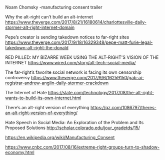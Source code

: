 Noam Chomsky
-manufacturing consent trailer


Why the alt-right can’t build an alt-internet
https://www.theverge.com/2017/8/21/16180614/charlottesville-daily-stormer-alt-right-internet-domain

Pepe’s creator is sending takedown notices to far-right sites
https://www.theverge.com/2017/9/18/16329348/pepe-matt-furie-legal-takedown-alt-right-the-donald

RED PILLED: MY BIZARRE WEEK USING THE ALT-RIGHT'S VISION OF THE INTERNET
https://www.wired.com/story/alt-tech-social-media/

The far-right’s favorite social network is facing its own censorship controversy
https://www.theverge.com/2017/9/6/16259150/gab-ai-registrar-andrew-anglin-daily-stormer-crackdown

The Internet of Hate
https://slate.com/technology/2017/08/the-alt-right-wants-to-build-its-own-internet.html

There’s an alt-right version of everything
https://qz.com/1086797/theres-an-alt-right-version-of-everything/

Hate Speech in Social Media: An Exploration of the Problem and Its Proposed Solutions
http://scholar.colorado.edu/jour_gradetds/15/


https://en.wikipedia.org/wiki/Manufacturing_Consent

https://www.cnbc.com/2017/08/16/extreme-right-groups-turn-to-shadow-economy.html
